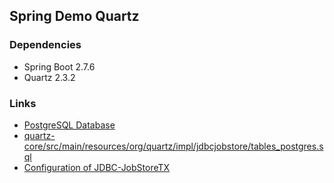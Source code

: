 ## Spring Demo Quartz  

### Dependencies  
- Spring Boot 2.7.6
- Quartz 2.3.2

### Links  
- [PostgreSQL Database](https://github.com/quartz-scheduler/quartz/wiki/How-to-Setup-Databases#postgresql-database)
- [quartz-core/src/main/resources/org/quartz/impl/jdbcjobstore/tables_postgres.sql](https://github.com/quartz-scheduler/quartz/blob/master/quartz-core/src/main/resources/org/quartz/impl/jdbcjobstore/tables_postgres.sql)
- [Configuration of JDBC-JobStoreTX](http://www.quartz-scheduler.org/documentation/2.4.0-SNAPSHOT/configuration.html#configuration-of-jdbc-jobstoretx-store-jobs-and-triggers-in-a-database-via-jdbc)
